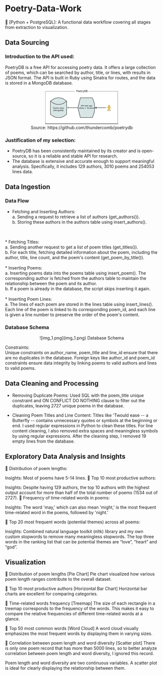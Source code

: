 # Poetry-Data-Work
📖 [Python + PostgreSQL]: A functional data workflow covering all stages from extraction to visualization.

## Data Sourcing
### Introduction to the API used:

PoetryDB is a free API for accessing poetry data. It offers a large collection of poems, which can be searched by author, title, or lines, with results in JSON format. The API is built in Ruby using Sinatra for routes, and the data is stored in a MongoDB database.

<div align="center">
<img src="img.png" />
<br/>
Source: https://github.com/thundercomb/poetrydb
</div>


### Justification of my selection:
* PoetryDB has been consistently maintained by its creator and is open-source, so it is a reliable and stable API for research. 
* The database is extensive and accurate enough to support meaningful analysis. Specifically, it includes 129 authors, 3010 poems and 254053 lines data.

## Data Ingestion
### Data Flow
* Fetching and Inserting Authors:
    <br/>a.	Sending a request to retrieve a list of authors (get_authors()).
    <br/>b.	Storing these authors in the authors table using insert_authors().
<br/>
<br/>
* Fetching Titles:
  <br/>a.	Sending another request to get a list of poem titles (get_titles()).
  <br/>b.	For each title, fetching detailed information about the poem, including the author, title, line count, and the poem's content (get_poem_by_title()).
<br/>
<br/>
* Inserting Poems:
  <br/>a.	Inserting poems data into the poems table using insert_poem(). The corresponding author is fetched from the authors table to maintain the relationship between the poem and its author.
  <br/>b.	If a poem is already in the database, the script skips inserting it again.
<br/>
<br/>
* Inserting Poem Lines:
  <br/>a.	The lines of each poem are stored in the lines table using insert_lines(). Each line of the poem is linked to its corresponding poem_id, and each line is given a line number to preserve the order of the poem's content.

### Database Schema
 
<div align="center">
![img_1.png](img_1.png)
Database Schema
</div>


Constraints:
<br/>
Unique constraints on author_name, poem_title and line_id ensure that there are no duplicates in the database. Foreign keys like author_id and poem_id constraints ensure data integrity by linking poems to valid authors and lines to valid poems.

## Data Cleaning and Processing 
* Removing Duplicate Poems:
Used SQL with the poem_title unique constraint and ON CONFLICT DO NOTHING clause to filter out the duplicates, leaving 2727 unique poems in the database.

* Cleaning Poem Titles and Line Content:
Titles like 'Twould ease -- a Butterfly -- contains unnecessary quotes or symbols at the beginning or end. I used regular expressions in Python to clean these titles. For line content cleaning, I also removed extra spaces and meaningless symbols by using regular expressions. After the cleaning step, I removed 19 empty lines from the database.

## Exploratory Data Analysis and Insights
	Distribution of poem lengths:
 
Insights: Most of poems have 5-14 lines.
	Top 10 most productive authors:
 
Insights: Despite having 129 authors, the top 10 authors with the highest output account for more than half of the total number of poems (1534 out of 2727).
	Frequency of time-related words in poems:
 
Insights: The word 'may,' which can also mean 'might,' is the most frequent time-related word in the poems, followed by 'night.'

	Top 20 most frequent words (potential themes) across all poems:
 
Insights: Combined natural language toolkit (nltk) library and my own custom stopwords to remove many meaningless stopwords. The top three words in the ranking list that can be potential themes are “love”, “heart” and “god”.

## Visualization 
	Distribution of poem lengths [Pie Chart]
Pie chart visualized how various poem length ranges contribute to the overall dataset.
 
	Top 10 most productive authors [Horizontal Bar Chart]
Horizontal bar charts are excellent for comparing categories.
 
	Time-related words frequency [Treemap]
The size of each rectangle in a treemap corresponds to the frequency of the words. This makes it easy to compare the relative frequencies of different time-related words at a glance.
 
	Top 50 most common words [Word Cloud]
A word cloud visually emphasizes the most frequent words by displaying them in varying sizes.
 
	Correlation between poem length and word diversity [Scatter plot]
There is only one poem record that has more than 5000 lines, so to better analyze correlation between poem length and word diversity, I ignored this record.
 
Poem length and word diversity are two continuous variables. A scatter plot is ideal for clearly displaying the relationship between them.
 
